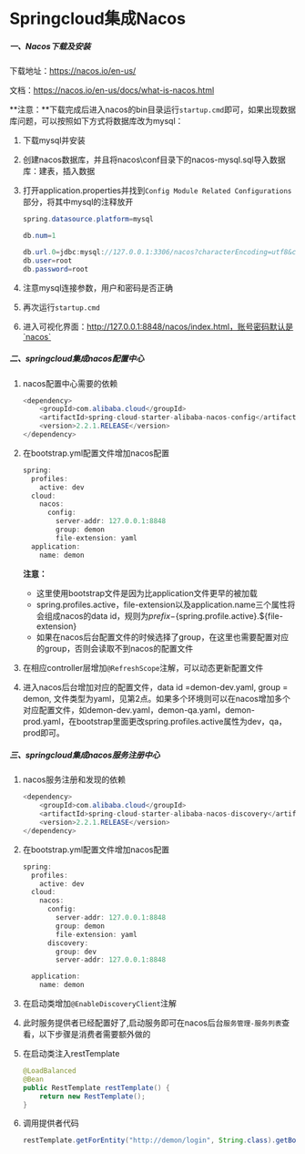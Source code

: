 # Springcloud集成Nacos

##### 一、Nacos下载及安装

下载地址：https://nacos.io/en-us/

文档：https://nacos.io/en-us/docs/what-is-nacos.html

**注意：**下载完成后进入nacos的bin目录运行`startup.cmd`即可，如果出现数据库问题，可以按照如下方式将数据库改为mysql：

1. 下载mysql并安装

2. 创建nacos数据库，并且将nacos\conf目录下的nacos-mysql.sql导入数据库：建表，插入数据

3. 打开application.properties并找到`Config Module Related Configurations`部分，将其中mysql的注释放开

   ```java
   spring.datasource.platform=mysql
   
   db.num=1
   
   db.url.0=jdbc:mysql://127.0.0.1:3306/nacos?characterEncoding=utf8&connectTimeout=1000&socketTimeout=3000&autoReconnect=true&useUnicode=true&useSSL=false&serverTimezone=UTC&allowPublicKeyRetrieval=true
   db.user=root
   db.password=root
   ```

4. 注意mysql连接参数，用户和密码是否正确

5. 再次运行`startup.cmd`

6. 进入可视化界面：http://127.0.0.1:8848/nacos/index.html，账号密码默认是`nacos`

##### 二、springcloud集成nacos配置中心

1. nacos配置中心需要的依赖

   ```java
   <dependency>
       <groupId>com.alibaba.cloud</groupId>
       <artifactId>spring-cloud-starter-alibaba-nacos-config</artifactId>
       <version>2.2.1.RELEASE</version>
   </dependency>
   ```

2. 在bootstrap.yml配置文件增加nacos配置

   ```java
   spring:
     profiles:
       active: dev
     cloud:
       nacos:
         config:
           server-addr: 127.0.0.1:8848
           group: demon
           file-extension: yaml
     application:
       name: demon
   ```

   **注意：**

   - 这里使用bootstrap文件是因为比application文件更早的被加载
   - spring.profiles.active，file-extension以及application.name三个属性将会组成nacos的data id，规则为${prefix}-${spring.profile.active}.${file-extension}
   - 如果在nacos后台配置文件的时候选择了group，在这里也需要配置对应的group，否则会读取不到nacos的配置文件

3. 在相应controller层增加`@RefreshScope`注解，可以动态更新配置文件

4. 进入nacos后台增加对应的配置文件，data id =demon-dev.yaml, group = demon, 文件类型为yaml，见第2点。如果多个环境则可以在nacos增加多个对应配置文件，如demon-dev.yaml，demon-qa.yaml，demon-prod.yaml，在bootstrap里面更改spring.profiles.active属性为dev，qa，prod即可。

##### 三、springcloud集成nacos服务注册中心

1. nacos服务注册和发现的依赖

   ```java
   <dependency>
       <groupId>com.alibaba.cloud</groupId>
       <artifactId>spring-cloud-starter-alibaba-nacos-discovery</artifactId>
       <version>2.2.1.RELEASE</version>
   </dependency>
   ```

2. 在bootstrap.yml配置文件增加nacos配置

   ```java
   spring:
     profiles:
       active: dev
     cloud:
       nacos:
         config:
           server-addr: 127.0.0.1:8848
           group: demon
           file-extension: yaml
         discovery:
           group: dev
           server-addr: 127.0.0.1:8848
   
     application:
       name: demon
   ```

3. 在启动类增加`@EnableDiscoveryClient`注解

4. 此时服务提供者已经配置好了,启动服务即可在nacos后台`服务管理-服务列表`查看，以下步骤是消费者需要额外做的

5. 在启动类注入restTemplate

   ```java
   @LoadBalanced
   @Bean
   public RestTemplate restTemplate() {
       return new RestTemplate();
   }
   ```

6. 调用提供者代码

   ```java
   restTemplate.getForEntity("http://demon/login", String.class).getBody();
   ```

